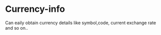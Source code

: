 # Currency-info
Can eaily obtain currency details like symbol,code, current exchange rate and so on..
